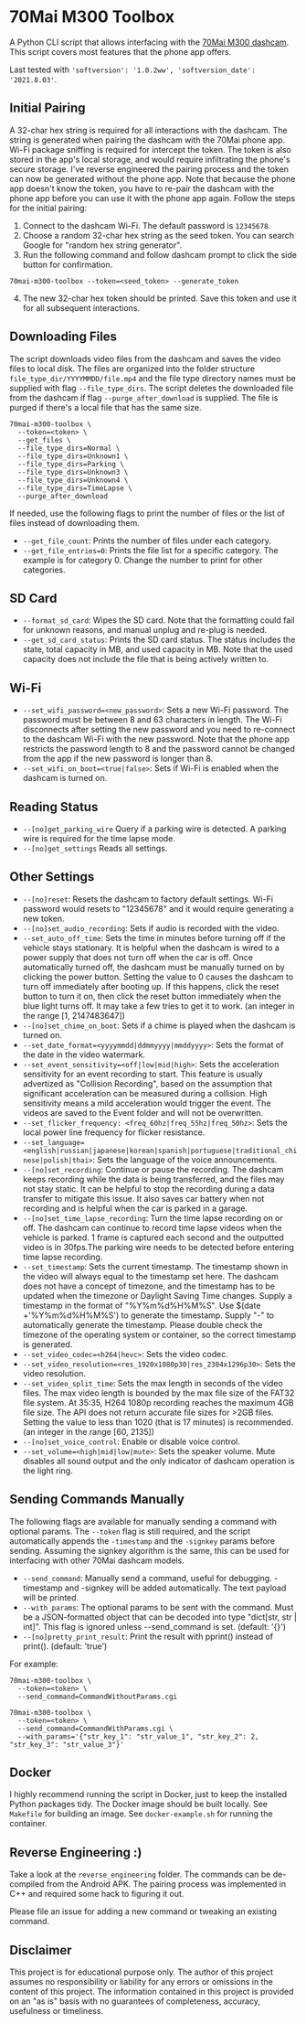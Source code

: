# 70Mai M300 Toolbox

A Python CLI script that allows interfacing with the [70Mai M300 dashcam](https://www.70mai.com/m300/). This script covers most features that the phone app offers.

Last tested with `'softversion': '1.0.2ww', 'softversion_date': '2021.8.03'`.

## Initial Pairing

A 32-char hex string is required for all interactions with the dashcam.
The string is generated when pairing the dashcam with the 70Mai phone app.
Wi-Fi package sniffing is required for intercept the token.
The token is also stored in the app's local storage, and would require infiltrating the phone's secure storage.
I've reverse engineered the pairing process and the token can now be generated without the phone app.
Note that because the phone app doesn't know the token, you have to re-pair the dashcam with the phone app before you can use it with the phone app again. Follow the steps for the initial pairing:

1. Connect to the dashcam Wi-Fi. The default password is `12345678`.
2. Choose a random 32-char hex string as the seed token. You can search Google for "random hex string generator".
3. Run the following command and follow dashcam prompt to click the side button for confirmation.

```
70mai-m300-toolbox --token=<seed_token> --generate_token
```

4. The new 32-char hex token should be printed. Save this token and use it for all subsequent interactions.

## Downloading Files

The script downloads video files from the dashcam and saves the video files to local disk.
The files are organized into the folder structure `file_type_dir/YYYYMMDD/file.mp4` and the file type directory names must be supplied with flag `--file_type_dirs`.
The script deletes the downloaded file from the dashcam if flag `--purge_after_download` is supplied. The file is purged if there's a local file that has the same size.

```
70mai-m300-toolbox \
  --token=<token> \
  --get_files \
  --file_type_dirs=Normal \
  --file_type_dirs=Unknown1 \
  --file_type_dirs=Parking \
  --file_type_dirs=Unknown3 \
  --file_type_dirs=Unknown4 \
  --file_type_dirs=TimeLapse \
  --purge_after_download
```

If needed, use the following flags to print the number of files or the list of files instead of downloading them.
* `--get_file_count`: Prints the number of files under each category.
* `--get_file_entries=0`: Prints the file list for a specific category. The example is for category 0. Change the number to print for other categories.

## SD Card

* `--format_sd_card`: Wipes the SD card. Note that the formatting could fail for unknown reasons, and manual unplug and re-plug is needed.
* `--get_sd_card_status`: Prints the SD card status. The status includes the state, total capacity in MB, and used capacity in MB. Note that the used capacity does not include the file that is being actively written to.

## Wi-Fi

* `--set_wifi_password=<new_password>`: Sets a new Wi-Fi password. The password must be between 8 and 63 characters in length. The Wi-Fi disconnects after setting the new password and you need to re-connect to the dashcam Wi-Fi with the new password. Note that the phone app restricts the password length to 8 and the password cannot be changed from the app if the new password is longer than 8.
* `--set_wifi_on_boot=<true|false>`: Sets if Wi-Fi is enabled when the dashcam is turned on.

## Reading Status

* `--[no]get_parking_wire` Query if a parking wire is detected. A parking wire is required for the time lapse mode.
* `--[no]get_settings` Reads all settings.

## Other Settings

* `--[no]reset`: Resets the dashcam to factory default settings. Wi-Fi password would resets to "12345678" and it would require generating a new token.
* `--[no]set_audio_recording`: Sets if audio is recorded with the video.
* `--set_auto_off_time`: Sets the time in minutes before turning off if the vehicle stays stationary. It is helpful when the dashcam is wired to a power supply that does not turn off when the car is off. Once automatically turned off, the dashcam must be manually turned on by clicking the power button. Setting the value to 0 causes the dashcam to turn off immediately after booting up. If this happens, click the reset button to turn it on, then click the reset button immediately when the blue light turns off. It may take a few tries to get it to work.
  (an integer in the range [1, 2147483647])
* `--[no]set_chime_on_boot`: Sets if a chime is played when the dashcam is turned on.
* `--set_date_format=<yyyymmdd|ddmmyyyy|mmddyyyy>`: Sets the format of the date in the video watermark.
* `--set_event_sensitivity=<off|low|mid|high>`: Sets the acceleration sensitivity for an event recording to start. This feature is usually advertized as "Collision Recording", based on the assumption that significant acceleration can be measured during a collision. High sensitivity means a mild acceleration would trigger the event. The videos are saved to the Event folder and will not be overwritten.
* `--set_flicker_frequency: <freq_60hz|freq_55hz|freq_50hz>`: Sets the local power line frequency for flicker resistance.
* `--set_language=<english|russian|japanese|korean|spanish|portuguese|traditional_chinese|polish|thai>`: Sets the language of the voice announcements.
* `--[no]set_recording`: Continue or pause the recording. The dashcam keeps recording while the data is being transferred, and the files may not stay static. It can be helpful to stop the recording during a data transfer to mitigate this issue. It also saves car battery when not recording and is helpful when the car is parked in a garage.
* `--[no]set_time_lapse_recording`: Turn the time lapse recording on or off. The dashcam can continue to record time lapse videos when the vehicle is parked. 1 frame is captured each second and the outputted video is in 30fps.The parking wire needs to be detected before entering time lapse recording.
* `--set_timestamp`: Sets the current timestamp. The timestamp shown in the video will always equal to the timestamp set here. The dashcam does not have a concept of timezone, and the timestamp has to be updated when the timezone or Daylight Saving Time changes. Supply a timestamp in the format of "%Y%m%d%H%M%S". Use $(date +'%Y%m%d%H%M%S') to generate the timestamp. Supply "-" to automatically generate the timestamp. Please double check the timezone of the operating system or container, so the correct timestamp is generated.
* `--set_video_codec=<h264|hevc>`: Sets the video codec.
* `--set_video_resolution=<res_1920x1080p30|res_2304x1296p30>`: Sets the video resolution.
* `--set_video_split_time`: Sets the max length in seconds of the video files. The max video length is bounded by the max file size of the FAT32 file system. At 35:35, H264 1080p recording reaches the maximum 4GB file size. The API does not return accurate file sizes for >2GB files. Setting the value to less than 1020 (that is 17 minutes) is recommended.
  (an integer in the range [60, 2135])
* `--[no]set_voice_control`: Enable or disable voice control.
* `--set_volume=<high|mid|low|mute>`: Sets the speaker volume. Mute disables all sound output and the only indicator of dashcam operation is the light ring.

## Sending Commands Manually

The following flags are available for manually sending a command with optional params. The `--token` flag is still required, and the script automatically appends the `-timestamp` and the `-signkey` params before sending. Assuming the signkey algorithm is the same, this can be used for interfacing with other 70Mai dashcam models.

* `--send_command`: Manually send a command, useful for debugging. -timestamp and -signkey will be added automatically. The text payload will be printed.
* `--with_params`: The optional params to be sent with the command. Must be a JSON-formatted object that can be decoded into type "dict[str, str | int]". This flag is ignored unless --send_command is set.
  (default: '{}')
* `--[no]pretty_print_result`: Print the result with pprint() instead of print().
  (default: 'true')

For example:

```
70mai-m300-toolbox \
  --token=<token> \
  --send_command=CommandWithoutParams.cgi

70mai-m300-toolbox \
  --token=<token> \
  --send_command=CommandWithParams.cgi \
  --with_params='{"str_key_1": "str_value_1", "str_key_2": 2, "str_key_3": "str_value_3"}'
```

## Docker

I highly recommend running the script in Docker, just to keep the installed Python packages tidy.
The Docker image should be built locally.
See `Makefile` for building an image.
See `docker-example.sh` for running the container.

## Reverse Engineering :)

Take a look at the `reverse_engineering` folder.
The commands can be de-compiled from the Android APK.
The pairing process was implemented in C++ and required some hack to figuring it out.

Please file an issue for adding a new command or tweaking an existing command.

## Disclaimer

This project is for educational purpose only. The author of this project assumes no responsibility or liability for any errors or omissions in the content of this project. The information contained in this project is provided on an "as is" basis with no guarantees of completeness, accuracy, usefulness or timeliness.
